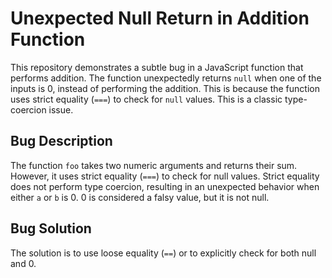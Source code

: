 # Unexpected Null Return in Addition Function

This repository demonstrates a subtle bug in a JavaScript function that performs addition. The function unexpectedly returns `null` when one of the inputs is 0, instead of performing the addition. This is because the function uses strict equality (`===`) to check for `null` values.  This is a classic type-coercion issue.

## Bug Description
The function `foo` takes two numeric arguments and returns their sum. However, it uses strict equality (`===`) to check for null values. Strict equality does not perform type coercion, resulting in an unexpected behavior when either `a` or `b` is 0. 0 is considered a falsy value, but it is not null.

## Bug Solution
The solution is to use loose equality (`==`) or to explicitly check for both null and 0. 